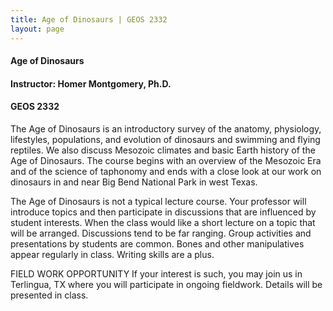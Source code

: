 ```yaml
---
title: Age of Dinosaurs | GEOS 2332
layout: page
---
```


#### Age of Dinosaurs

#### Instructor: Homer Montgomery, Ph.D.

#### GEOS 2332

The Age of Dinosaurs is an introductory survey of the anatomy, physiology, lifestyles, populations, and evolution of dinosaurs and swimming and flying reptiles.  We also discuss Mesozoic climates and basic Earth history of the Age of Dinosaurs.  The course begins with an overview of the Mesozoic Era and of the science of taphonomy and ends with a close look at our work on dinosaurs in and near Big Bend National Park in west Texas.

The Age of Dinosaurs is not a typical lecture course.  Your professor will introduce topics and then participate in discussions that are influenced by student interests.  When the class would like a short lecture on a topic that will be arranged.  Discussions tend to be far ranging.  Group activities and presentations by students are common.  Bones and other manipulatives appear regularly in class.  Writing skills are a plus.

FIELD WORK OPPORTUNITY
If your interest is such, you may join us in Terlingua, TX where you will participate in ongoing fieldwork.  Details will be presented in class.
